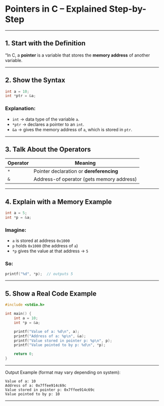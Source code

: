 
#  Pointers in C – Explained Step-by-Step

---

## 1. Start with the Definition

 “In C, a **pointer** is a variable that stores the **memory address** of another variable.  


---

## 2. Show the Syntax

```c
int a = 10;
int *ptr = &a;
```

###  Explanation:

- `int` → data type of the variable `a`.
- `*ptr` → declares a pointer to an `int`.
- `&a` → gives the memory address of `a`, which is stored in `ptr`.

---

## 3. Talk About the Operators

| Operator | Meaning                                 |
|----------|------------------------------------------|
| `*`      | Pointer declaration or **dereferencing** |
| `&`      | Address-of operator (gets memory address)|

---

##  4. Explain with a Memory Example

```c
int a = 5;
int *p = &a;
```

### Imagine:

- `a` is stored at address `0x1000`
- `p` holds `0x1000` (the address of `a`)
- `*p` gives the value at that address → `5`

### So:

```c
printf("%d", *p);  // outputs 5
```

---

##  5. Show a Real Code Example

```c
#include <stdio.h>

int main() {
    int a = 10;
    int *p = &a;

    printf("Value of a: %d\n", a);
    printf("Address of a: %p\n", &a);
    printf("Value stored in pointer p: %p\n", p);
    printf("Value pointed to by p: %d\n", *p);

    return 0;
}
```

---

 Output Example (format may vary depending on system):

```
Value of a: 10
Address of a: 0x7ffee914c69c
Value stored in pointer p: 0x7ffee914c69c
Value pointed to by p: 10
```

---


